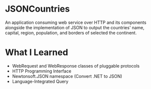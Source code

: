 # JSONCountries
An application consuming web service over HTTP and its components alongside the implementation of JSON to output the countries' name, capital, region, population, and borders of selected the continent. 

# What I Learned 
- WebRequest and WebResponse classes of pluggable protocols
- HTTP Programming Interface 
- Newtonsoft.JSON namespace (Convert .NET to JSON) 
- Language-Integrated Query

